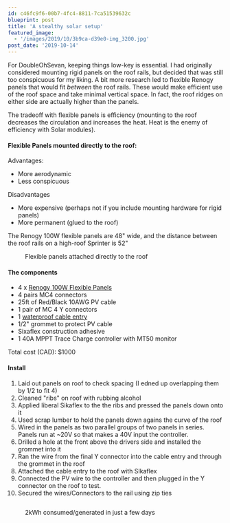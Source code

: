 ```yaml
---
id: c46fc9f6-00b7-4fc4-8811-7ca51539632c
blueprint: post
title: 'A stealthy solar setup'
featured_image:
  - '/images/2019/10/3b9ca-d39e0-img_3200.jpg'
post_date: '2019-10-14'
---
```

<!-- wp:paragraph -->
<p>For DoubleOhSevan, keeping things low-key is essential.  I had originally considered mounting rigid panels on the roof rails, but decided that was still too conspicuous for my liking. A bit more research led to flexible Renogy panels that would fit <em>between</em> the roof rails. These would make efficient use of the roof space and take minimal vertical space. In fact, the roof ridges on either side are actually higher than the panels.</p>
<!-- /wp:paragraph -->

<!-- wp:paragraph -->
<p>The tradeoff with flexible panels is efficiency (mounting to the roof decreases the circulation and increases the heat. Heat is the enemy of efficiency with Solar modules).  </p>
<!-- /wp:paragraph -->

<!-- wp:heading {"level":4} -->
<h4>Flexible Panels mounted directly to the roof:</h4>
<!-- /wp:heading -->

<!-- wp:paragraph -->
<p>Advantages:</p>
<!-- /wp:paragraph -->

<!-- wp:list -->
<ul><li>More aerodynamic</li><li>Less conspicuous</li></ul>
<!-- /wp:list -->

<!-- wp:paragraph -->
<p>Disadvantages</p>
<!-- /wp:paragraph -->

<!-- wp:list -->
<ul><li>More expensive (perhaps not if you include mounting hardware for rigid panels)</li><li>More permanent (glued to the roof)</li></ul>
<!-- /wp:list -->

<!-- wp:paragraph -->
<p>The Renogy 100W flexible panels are 48" wide, and the distance between the roof rails on a high-roof Sprinter is 52"</p>
<!-- /wp:paragraph -->

<!-- wp:image {"id":23} -->
<figure class="wp-block-image"><img src="/images/2020/12/3b9ca-d39e0-img_3200.jpg?w=1024&amp;h=768" alt="" class="wp-image-23" /><figcaption>Flexible panels attached directly to the roof</figcaption></figure>
<!-- /wp:image -->

<!-- wp:heading {"level":4} -->
<h4>The components</h4>
<!-- /wp:heading -->

<!-- wp:list -->
<ul><li>4 x <a href="https://ca.renogy.com/renogy-100-watt-12-volt-flexible-monocrystalline-solar-panel/">Renogy 100W Flexible Panels</a></li><li>4 pairs MC4 connectors</li><li>25ft of Red/Black 10AWG PV cable</li><li>1 pair of MC 4 Y connectors</li><li>1 <a href="https://www.amazon.ca/gp/product/B0797PTZTJ">waterproof cable entry</a></li><li>1/2" grommet to protect PV cable </li><li>Sixaflex construction adhesive</li><li>1 40A MPPT Trace Charge controller with MT50 monitor</li></ul>
<!-- /wp:list -->

<!-- wp:paragraph -->
<p>Total cost (CAD):  $1000</p>
<!-- /wp:paragraph -->

<!-- wp:heading {"level":4} -->
<h4>Install</h4>
<!-- /wp:heading -->

<!-- wp:list {"ordered":true} -->
<ol><li>Laid out panels on roof to check spacing (I edned up overlapping them by 1/2 to fit 4)</li><li>Cleaned "ribs" on roof with rubbing alcohol</li><li>Applied liberal Sikaflex to the the ribs and pressed the panels down onto it</li><li>Used scrap lumber to hold the panels down agains the curve of the roof</li><li>Wired in the panels as two parallel groups of two panels in series. Panels run at ~20V so that makes a 40V input the controller.</li><li>Drilled a hole at the front above the drivers side and installed the grommet into it</li><li>Ran the wire from the final Y connector into the cable entry and through the grommet in the roof</li><li>Attached the cable entry to the roof with SIkaflex</li><li>Connected the PV wire to the controller and then plugged in the Y connector on the roof to test.</li><li>Secured the wires/Connectors to the rail using zip ties</li></ol>
<!-- /wp:list -->

<!-- wp:image {"id":17} -->
<figure class="wp-block-image"><img src="https://branvan2020.files.wordpress.com/2019/11/eb618-img_3234.jpg" alt="" class="wp-image-17" /></figure>
<!-- /wp:image -->

<!-- wp:image {"id":24} -->
<figure class="wp-block-image"><img src="/images/2020/12/b0862-a87d0-img_3481.jpg?w=1024&amp;h=768" alt="" class="wp-image-24" /><figcaption>2kWh consumed/generated in just a few days</figcaption></figure>
<!-- /wp:image -->

<!-- wp:paragraph -->
<p></p>
<!-- /wp:paragraph -->